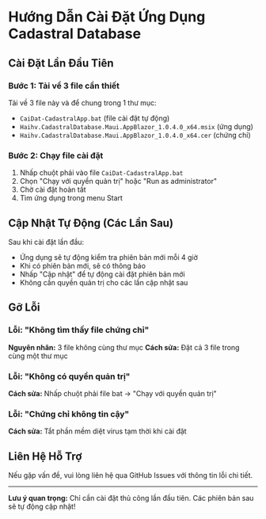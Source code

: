 # Hướng Dẫn Cài Đặt Ứng Dụng Cadastral Database

## Cài Đặt Lần Đầu Tiên

### Bước 1: Tải về 3 file cần thiết
Tải về 3 file này và để chung trong 1 thư mục:
- `CaiDat-CadastralApp.bat` (file cài đặt tự động)
- `Haihv.CadastralDatabase.Maui.AppBlazor_1.0.4.0_x64.msix` (ứng dụng)
- `Haihv.CadastralDatabase.Maui.AppBlazor_1.0.4.0_x64.cer` (chứng chỉ)

### Bước 2: Chạy file cài đặt
1. Nhấp chuột phải vào file `CaiDat-CadastralApp.bat`
2. Chọn "Chạy với quyền quản trị" hoặc "Run as administrator"
3. Chờ cài đặt hoàn tất
4. Tìm ứng dụng trong menu Start

## Cập Nhật Tự Động (Các Lần Sau)

Sau khi cài đặt lần đầu:
- Ứng dụng sẽ tự động kiểm tra phiên bản mới mỗi 4 giờ
- Khi có phiên bản mới, sẽ có thông báo
- Nhấp "Cập nhật" để tự động cài đặt phiên bản mới
- Không cần quyền quản trị cho các lần cập nhật sau

## Gỡ Lỗi

### Lỗi: "Không tìm thấy file chứng chỉ"
**Nguyên nhân:** 3 file không cùng thư mục
**Cách sửa:** Đặt cả 3 file trong cùng một thư mục

### Lỗi: "Không có quyền quản trị"
**Cách sửa:** Nhấp chuột phải file bat → "Chạy với quyền quản trị"

### Lỗi: "Chứng chỉ không tin cậy"
**Cách sửa:** Tắt phần mềm diệt virus tạm thời khi cài đặt

## Liên Hệ Hỗ Trợ

Nếu gặp vấn đề, vui lòng liên hệ qua GitHub Issues với thông tin lỗi chi tiết.

---

**Lưu ý quan trọng:** Chỉ cần cài đặt thủ công lần đầu tiên. Các phiên bản sau sẽ tự động cập nhật!